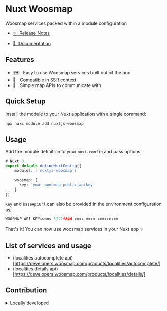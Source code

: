 # Nuxt Woosmap

<!-- [![npm version][npm-version-src]][npm-version-href]
[![License][license-src]][license-href]
[![Nuxt][nuxt-src]][nuxt-href] -->

Woosmap services packed within a module configuration

- [✨ &nbsp;Release Notes](/CHANGELOG.md)
<!-- - [🏀 Online playground](https://stackblitz.com/github/your-org/my-module?file=playground%2Fapp.vue) -->
- [📖 &nbsp;Documentation](https://developers.woosmap.com/api-reference/)

## Features

- 🗺️ &nbsp; Easy to use Woosmap services built out of the box
- 🚠 &nbsp; Compatible in SSR context
- 🌲 &nbsp; Simple map APIs to communicate with

## Quick Setup

Install the module to your Nuxt application with a single command:

```bash
npx nuxi module add nuxtjs-woosmap
```

## Usage

Add the module definition to your `nuxt.config` and pass options.

```ts
# Nuxt 3
export default defineNuxtConfig({
    modules: ['nuxtjs-woosmap'],

    woosmap: {
      key: `your_woosmap_public_apikey`
    }
})
```

`Key` and `baseApiUrl` can also be provided in the environment configuration as;

```ts
WOOSMAP_API_KEY=woos-5222f84d-xxxx-xxxx-xxxxxxxxx
```

That's it! You can now use woosmap services in your Nuxt app ✨

## List of services and usage

- (localities autocomplete api)[https://developers.woosmap.com/products/localities/autocomplete/] 
- (localities details api)[https://developers.woosmap.com/products/localities/details/] 

## Contribution

<details>
  <summary>Locally developed</summary>
  
  ```bash
  # Install dependencies
  npm install
  
  # Generate type stubs
  npm run dev:prepare
  
  # Develop with the playground
  npm run dev
  
  # Build the playground
  npm run dev:build
  
  # Run ESLint
  npm run lint
  
  # Run Vitest
  npm run test
  npm run test:watch
  
  # Release new version
  npm run release
  ```

</details>
